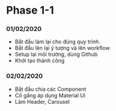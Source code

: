 # Phase 1-1
### 01/02/2020
+ Bắt đầu làm lại cho đúng quy trình.
+ Bắt đầu lên lại ý tượng và lên workflow
+ Setup lại môi trường, dùng Github
+ Khởi tạo thành công
### 02/02/2020
+ Bắt đầu chia các Component
+ Cố gắng áp dụng Material UI
+ Làm Header, Carousel

